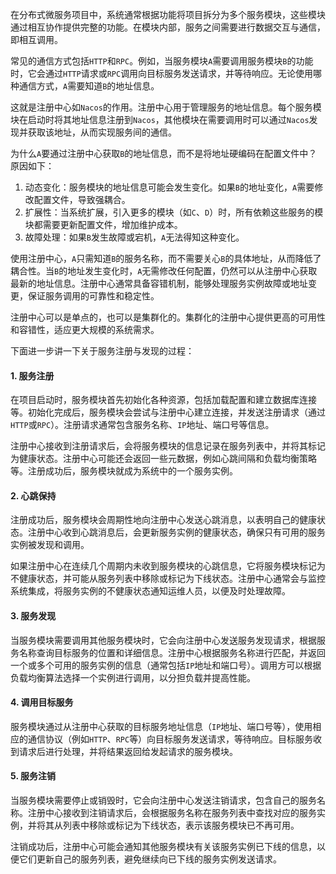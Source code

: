 在分布式微服务项目中，系统通常根据功能将项目拆分为多个服务模块，这些模块通过相互协作提供完整的功能。在模块内部，服务之间需要进行数据交互与通信，即相互调用。

常见的通信方式包括`HTTP`和`RPC`。例如，当服务模块`A`需要调用服务模块`B`的功能时，它会通过`HTTP`请求或`RPC`调用向目标服务发送请求，并等待响应。无论使用哪种通信方式，`A`需要知道`B`的地址信息。

这就是注册中心如`Nacos`的作用。注册中心用于管理服务的地址信息。每个服务模块在启动时将其地址信息注册到`Nacos`，其他模块在需要调用时可以通过`Nacos`发现并获取该地址，从而实现服务间的通信。

为什么`A`要通过注册中心获取`B`的地址信息，而不是将地址硬编码在配置文件中？原因如下：	

1. 动态变化：服务模块的地址信息可能会发生变化。如果`B`的地址变化，`A`需要修改配置文件，导致强耦合。
2. 扩展性：当系统扩展，引入更多的模块（如`C`、`D`）时，所有依赖这些服务的模块都需要更新配置文件，增加维护成本。
3. 故障处理：如果`B`发生故障或宕机，`A`无法得知这种变化。

使用注册中心，`A`只需知道`B`的服务名称，而不需要关心`B`的具体地址，从而降低了耦合性。当`B`的地址发生变化时，`A`无需修改任何配置，仍然可以从注册中心获取最新的地址信息。注册中心通常具备容错机制，能够处理服务实例故障或地址变更，保证服务调用的可靠性和稳定性。

注册中心可以是单点的，也可以是集群化的。集群化的注册中心提供更高的可用性和容错性，适应更大规模的系统需求。

下面进一步讲一下关于服务注册与发现的过程：

#### 1. 服务注册

在项目启动时，服务模块首先初始化各种资源，包括加载配置和建立数据库连接等。初始化完成后，服务模块会尝试与注册中心建立连接，并发送注册请求（通过`HTTP`或`RPC`）。注册请求通常包含服务名称、`IP`地址、端口号等信息。

注册中心接收到注册请求后，会将服务模块的信息记录在服务列表中，并将其标记为健康状态。注册中心可能还会返回一些元数据，例如心跳间隔和负载均衡策略等。注册成功后，服务模块就成为系统中的一个服务实例。

#### 2. 心跳保持

注册成功后，服务模块会周期性地向注册中心发送心跳消息，以表明自己的健康状态。注册中心收到心跳消息后，会更新服务实例的健康状态，确保只有可用的服务实例被发现和调用。

如果注册中心在连续几个周期内未收到服务模块的心跳信息，它将服务模块标记为不健康状态，并可能从服务列表中移除或标记为下线状态。注册中心通常会与监控系统集成，将服务实例的不健康状态通知运维人员，以便及时处理故障。

#### 3. 服务发现

当服务模块需要调用其他服务模块时，它会向注册中心发送服务发现请求，根据服务名称查询目标服务的位置和详细信息。注册中心根据服务名称进行匹配，并返回一个或多个可用的服务实例的信息（通常包括`IP`地址和端口号）。调用方可以根据负载均衡算法选择一个实例进行调用，以分担负载并提高性能。

#### 4. 调用目标服务

服务模块通过从注册中心获取的目标服务地址信息（`IP`地址、端口号等），使用相应的通信协议（例如`HTTP`、`RPC`等）向目标服务发送请求，等待响应。目标服务收到请求后进行处理，并将结果返回给发起请求的服务模块。

#### 5. 服务注销

当服务模块需要停止或销毁时，它会向注册中心发送注销请求，包含自己的服务名称。注册中心接收到注销请求后，会根据服务名称在服务列表中查找对应的服务实例，并将其从列表中移除或标记为下线状态，表示该服务模块已不再可用。

注销成功后，注册中心可能会通知其他服务模块有关该服务实例已下线的信息，以便它们更新自己的服务列表，避免继续向已下线的服务实例发送请求。
